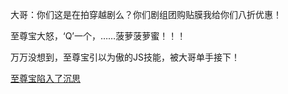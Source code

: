 
大哥：你们这是在拍穿越剧么？你们剧组团购贴膜我给你们八折优惠！

至尊宝大怒，‘Q’一个，……菠萝菠萝蜜！！！

万万没想到，至尊宝引以为傲的JS技能，被大哥单手接下！

[至尊宝陷入了沉思](../../change_profession/change_profession.md)
